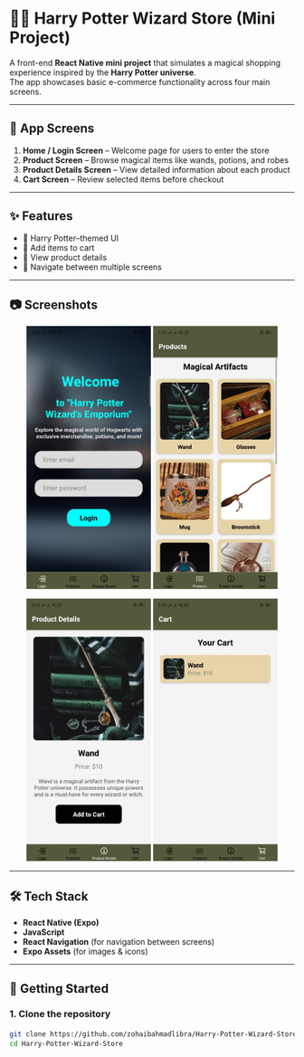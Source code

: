 # 🧙‍♂️ Harry Potter Wizard Store (Mini Project)

A front-end **React Native mini project** that simulates a magical shopping experience inspired by the **Harry Potter universe**.  
The app showcases basic e-commerce functionality across four main screens.

---

## 📱 App Screens
1. **Home / Login Screen** – Welcome page for users to enter the store  
2. **Product Screen** – Browse magical items like wands, potions, and robes  
3. **Product Details Screen** – View detailed information about each product  
4. **Cart Screen** – Review selected items before checkout  

---

## ✨ Features
- 🎨 Harry Potter–themed UI  
- 🛒 Add items to cart  
- 📂 View product details  
- 🔄 Navigate between multiple screens  

---

## 📷 Screenshots

<p align="center">
  <img src="./assets/screenshots/Home.jpeg" alt="Home Screen" width="220"/>
  <img src="./assets/screenshots/Products.jpeg" alt="Products Screen" width="220"/>
</p>

<p align="center">
  <img src="./assets/screenshots/Details.jpeg" alt="Details Screen" width="220"/>
  <img src="./assets/screenshots/Cart.jpeg" alt="Cart Screen" width="220"/>
</p>

---

## 🛠️ Tech Stack
- **React Native (Expo)**
- **JavaScript**
- **React Navigation** (for navigation between screens)
- **Expo Assets** (for images & icons)
---

## 🚀 Getting Started

### 1. Clone the repository
```bash
git clone https://github.com/zohaibahmadlibra/Harry-Potter-Wizard-Store.git
cd Harry-Potter-Wizard-Store
